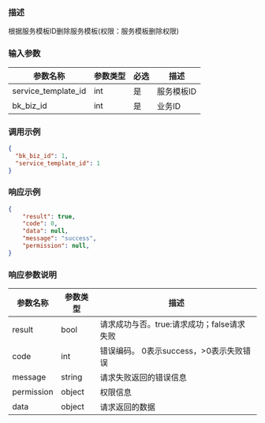 ### 描述

根据服务模板ID删除服务模板(权限：服务模板删除权限)

### 输入参数

| 参数名称                | 参数类型 | 必选 | 描述     |
|---------------------|------|----|--------|
| service_template_id | int  | 是  | 服务模板ID |
| bk_biz_id           | int  | 是  | 业务ID   |

### 调用示例

```json
{
  "bk_biz_id": 1,
  "service_template_id": 1
}
```

### 响应示例

```json
{
    "result": true,
    "code": 0,
    "data": null,
    "message": "success",
    "permission": null,
}
```

### 响应参数说明

| 参数名称       | 参数类型   | 描述                         |
|------------|--------|----------------------------|
| result     | bool   | 请求成功与否。true:请求成功；false请求失败 |
| code       | int    | 错误编码。 0表示success，>0表示失败错误  |
| message    | string | 请求失败返回的错误信息                |
| permission | object | 权限信息                       |
| data       | object | 请求返回的数据                    |
